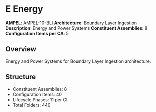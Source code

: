 # E Energy

**AMPEL**: AMPEL-10-BLI
**Architecture**: Boundary Layer Ingestion
**Description**: Energy and Power Systems
**Constituent Assemblies**: 8
**Configuration Items per CA**: 5

## Overview
Energy and Power Systems for Boundary Layer Ingestion architecture.

## Structure
- Constituent Assemblies: 8
- Configuration Items: 40
- Lifecycle Phases: 11 per CI
- Total Folders: 440
